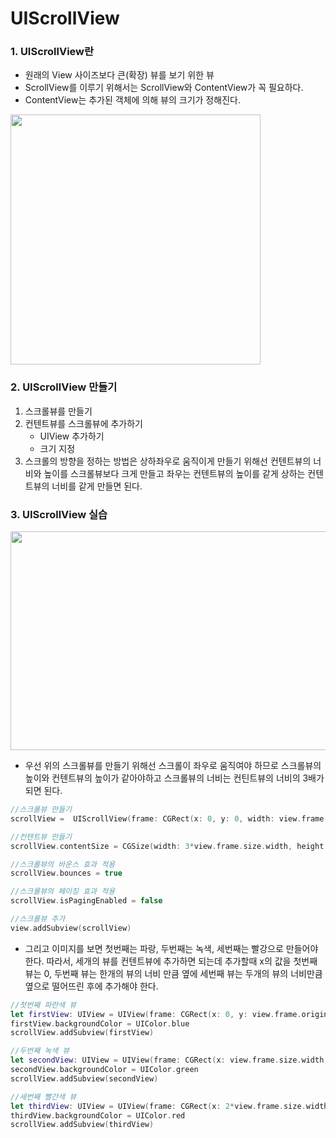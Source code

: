 # UIScrollView

### 1. UIScrollView란

- 원래의 View 사이즈보다 큰(확장) 뷰를 보기 위한 뷰
- ScrollView를 이루기 위해서는 ScrollView와 ContentView가 꼭 필요하다.
- ContentView는 추가된 객체에 의해 뷰의 크기가 정해진다.

<img src="https://simajune.github.io/img/posting/ScrollView.png" width="400px" height="400px"/>



### 2. UIScrollView 만들기

1. 스크롤뷰를 만들기
2. 컨텐트뷰를 스크롤뷰에 추가하기
   - UIView 추가하기
   - 크기 지정
3. 스크롤의 방향을 정하는 방법은 상하좌우로 움직이게 만들기 위해선 컨텐트뷰의 너비와 높이를 스크롤뷰보다 크게 만들고 좌우는 컨텐트뷰의 높이를 같게 상하는 컨텐트뷰의 너비를 같게 만들면 된다. 



### 3. UIScrollView 실습

<img src="https://simajune.github.io/img/posting/ScrollView1.png" width="600px" height="350px"/>

- 우선 위의 스크롤뷰를 만들기 위해선 스크롤이 좌우로 움직여야 하므로 스크롤뷰의 높이와 컨텐트뷰의 높이가 같아야하고 스크롤뷰의 너비는 컨틴트뷰의 너비의 3배가 되면 된다.



```swift
//스크롤뷰 만들기
scrollView =  UIScrollView(frame: CGRect(x: 0, y: 0, width: view.frame.size.width, height: view.frame.size.height))

//컨텐트뷰 만들기
scrollView.contentSize = CGSize(width: 3*view.frame.size.width, height: view.frame.size.height)

//스크롤뷰의 바운스 효과 적용
scrollView.bounces = true

//스크롤뷰의 페이징 효과 적용
scrollView.isPagingEnabled = false

//스크롤뷰 추가
view.addSubview(scrollView)
```

- 그리고 이미지를 보면 첫번째는 파랑, 두번째는 녹색, 세번째는 빨강으로 만들어야한다. 따라서, 세개의 뷰를 컨텐트뷰에 추가하면 되는데 추가할때 x의 값을 첫번째 뷰는 0, 두번째 뷰는 한개의 뷰의 너비 만큼 옆에 세번째 뷰는 두개의 뷰의 너비만큼 옆으로 떨어뜨린 후에 추가해야 한다.

```swift
//첫번째 파란색 뷰
let firstView: UIView = UIView(frame: CGRect(x: 0, y: view.frame.origin.y, width: view.frame.size.width, height: view.frame.size.height))
firstView.backgroundColor = UIColor.blue
scrollView.addSubview(firstView)

//두번째 녹색 뷰        
let secondView: UIView = UIView(frame: CGRect(x: view.frame.size.width, y: view.frame.origin.y, width: view.frame.size.width, height: view.frame.size.height))
secondView.backgroundColor = UIColor.green
scrollView.addSubview(secondView)

//세번째 빨간색 뷰        
let thirdView: UIView = UIView(frame: CGRect(x: 2*view.frame.size.width, y: view.frame.origin.y, width: view.frame.size.width, height: view.frame.size.height))
thirdView.backgroundColor = UIColor.red
scrollView.addSubview(thirdView)
```

